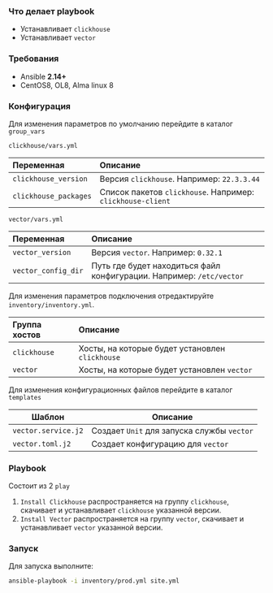 ### Что делает playbook
- Устанавливает `clickhouse`
- Устанавливает `vector`

### Требования
- Ansible **2.14+**
- CentOS8, OL8, Alma linux 8

### Конфигурация

Для изменения параметров по умолчанию перейдите в каталог  `group_vars`

`clickhouse/vars.yml`

| Переменная            | Описание                                                   |
| :--------------------- | :---------------------------------------------------------- |
| `clickhouse_version`  | Версия `clickhouse`. Например: `22.3.3.44`                 |
| `clickhouse_packages` | Список пакетов `clickhouse`. Например: `clickhouse-client` |

`vector/vars.yml`

| Переменная        | Описание                            |
| :----------------- | :----------------------------------- |
| `vector_version`    | Версия `vector`. Например: `0.32.1` |
| `vector_config_dir` | Путь где будет находиться файл конфигурации. Например: `/etc/vector`                                   |

Для изменения параметров подключения отредактируйте `inventory/inventory.yml`. 

| Группа хостов | Описание                                        |
|:------------- |:----------------------------------------------- |
| `clickhouse`  | Хосты, на которые будет установлен `clickhouse` |
| `vector`      | Хосты, на которые будет установлен `vector`     |

Для изменения конфигурационных файлов перейдите в каталог `templates`

| Шаблон              | Описание                                   |
| ------------------- | ------------------------------------------ |
| `vector.service.j2` | Создает `Unit` для запуска службы `vector` |
| `vector.toml.j2 `   | Создает конфигурацию для `vector`          |

### Playbook

Состоит из 2 `play`
1. `Install Clickhouse` распространяется на группу `clickhouse`, скачивает и устанавливает `clickhouse` указанной версии.
2. `Install Vector` распространяется на группу `vector`, скачивает и устанавливает `vector` указанной версии.

### Запуск

Для запуска выполните:
```bash
ansible-playbook -i inventory/prod.yml site.yml
```